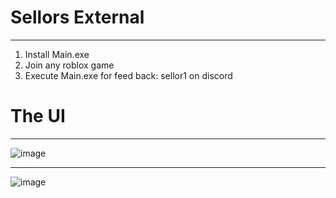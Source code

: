 # Sellors External
-------------------
1. Install Main.exe
2. Join any roblox game
3. Execute Main.exe
for feed back: sellor1 on discord


# The UI
-------------------

![image](https://github.com/Sellor4/External/assets/172465901/d8f95eeb-c0a7-4e18-8ec8-496d7524b9af)






------------------






![image](https://github.com/Sellor4/External/assets/172465901/232c07c1-e92f-49da-b628-0be5aaa11178)
